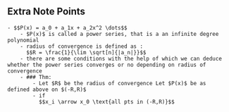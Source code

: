 ## Extra Note Points
	- $$P(x) = a_0 + a_1x + a_2x^2 \dots$$
		- $P(x)$ is called a power series, that is a an infinite degree polynomial
		- radius of convergence is defined as :
		  $$R = \frac{1}{\lim \sqrt[n]{|a_n|}}$$
		- there are some conditions with the help of which we can deduce whether the power series converges or no depending on radius of convergence
		- ### Thm:
			- Let $R$ be the radius of convergence Let $P(x)$ be as defined above on $(-R,R)$
			- if 
			  $$x_i \arrow x_0 \text{all pts in (-R,R)}$$